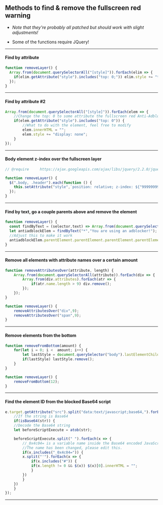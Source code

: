 ## Methods to find & remove the fullscreen red warning

* *Note that they're probably all patched but should work with slight adjustments!*

* Some of the functions require JQuery!

---

#### Find by attribute
	
```js
function removeLayer() {
  Array.from(document.querySelectorAll("[style]")).forEach(elim => {
    if(elim.getAttribute("style").includes("top: 0;")) elim.style += "top: -1px"; 
  }); 
}
```

---

#### Find by attribute #2
```js
Array.from(document.querySelectorAll("[style]")).forEach(elem => {
    //Change the top: 0 to some attribute the fullscreen red Anti-Adblock has, then it works
    if(elem.getAttribute("style").includes("top: 0")) {
        //What to do with the element, feel free to modify
        elem.innerHTML = ""; 
        elem.style += "display: none"; 
    }
});
```

---

#### Body element z-index over the fullscreen layer
```js
// @require     https://ajax.googleapis.com/ajax/libs/jquery/2.2.0/jquery.js

function removeLayer() {
  $(".body, .header").each(function () {
    this.setAttribute("style",`position: relative; z-index: ${"99999999999999999999999999999999999999999999999999999999999999999".repeat(69420)}`);
  });
}
```

---

#### Find by text, go a couple parents above and remove the element
```js
function removeLayer() {
  const findByText = (selector,text) => Array.from(document.querySelectorAll(selector)).find(el => el.textContent === text);
  let antiadblockElem = findByText("*","You are using an adblocker!");
  //Adjust this to make it work
  antiadblockElem.parentElement.parentElement.parentElement.parentElement.parentElement.innerHTML = "";
}
```

---

#### Remove all elements with attribute names over a certain amount
```js
function removeAttributesOver(attribute, length) {
    Array.from(document.querySelectorAll(attribute)).forEach(div => {
        Array.from(div.attributes).forEach(atr => {
            if(atr.name.length > 9) div.remove();
        });
    });
}

function removeLayer() { 
    removeAttributesOver("div",9);
    removeAttributesOver("span",9);
}
```

---

#### Remove elements from the bottom
```js
function removeFromBottom(amount) {
    for(let i = 0; i <  amount; i++) { 
        let lastStyle = document.querySelector("body").lastElementChild;
        if(lastStyle) lastStyle.remove();
    }
}

function removeLayer() { 
    removeFromBottom(12);
}
```

---

#### Find the element ID from the blocked Base64 script
```js
e.target.getAttribute("src").split("data:text/javascript;base64,").forEach(str => {
    //If the string is Base64
    if(isBase64(str)) {
	//Decode the Base64 string
	let beforeScriptExecute = atob(str);

	beforeScriptExecute.split(" ").forEach(x => {
	    //_0x4c04= is a variable name inside the Base64 encoded JavaScript file
	    //The name has been changed, please edit this.
	    if(x.includes("_0x4c04=")) {
		x.split("'").forEach(x => {
		    if(x.includes("#")) {
			if(x.length != 0 && $(x)) $(x)[0].innerHTML = "";
		    }
		})
	    } 
	})
    }
});
```

---

